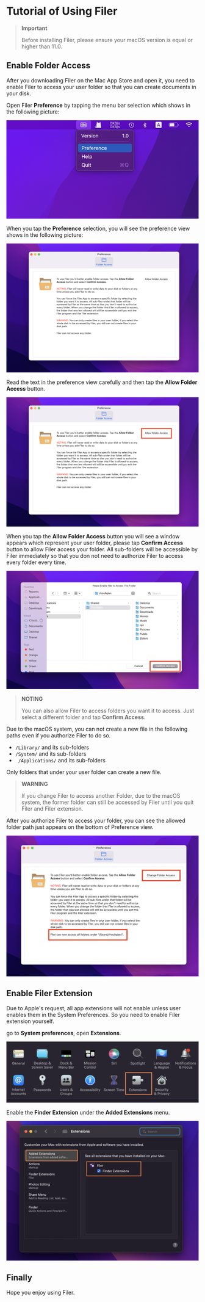 # Tutorial of Using Filer
> **Important**
>
> Before installing Filer, please ensure your macOS version is equal or higher than 11.0.

## Enable Folder Access
After you downloading Filer on the Mac App Store and open it, you need to enable Filer to access your user folder so that you can create documents in your disk.

Open Filer **Preference** by tapping the menu bar selection which shows in the following picture:

![](https://github.com/HuangRunHua/FilerApp/raw/main/menu.png)

When you tap the **Preference** selection, you will see the preference view shows in the following picture:

![](https://github.com/HuangRunHua/FilerApp/raw/main/preference.png)

Read the text in the preference view carefully and then tap the **Allow Folder Access** button.

![](https://github.com/HuangRunHua/FilerApp/raw/main/allowaccess.png)

When you tap the **Allow Folder Access** button you will see a window appears which represent your user folder, please tap **Confirm Access** button to allow Filer access your folder. All sub-folders will be accessible by Filer immediately so that you don not need to authorize Filer to access every folder every time.

![](https://github.com/HuangRunHua/FilerApp/raw/main/confirmaccess.png)

> **NOTING**
>
> You can also allow Filer to access folders you want it to access. Just select a different folder and tap **Confirm Access**.

Due to the macOS system, you can not create a new file in the following paths even if you authorize Filer to do so.
-  `/Library/` and its sub-folders
- `/System/` and its sub-folders
- ` /Applications/` and its sub-folders

Only folders that under your user folder can create a new file.

> **WARNING**
>
> If you change Filer to access another Folder, due to the macOS system, the former folder can still be accessed by Filer until you quit Filer and Filer extension.

After you authorize Filer to access your folder, you can see the allowed folder path just appears on the bottom of Preference view.

![](https://github.com/HuangRunHua/FilerApp/raw/main/accessresult.png)

## Enable Filer Extension
Due to Apple's request, all app extensions will not enable unless user enables them in the System Preferences. So you need to enable Filer extension yourself.

go to **System preferences**, open **Extensions**.

![](https://github.com/HuangRunHua/FilerApp/raw/main/5.png)

Enable the **Finder Extension** under the **Added Extensions** menu.

![](https://github.com/HuangRunHua/FilerApp/raw/main/6.png)

## Finally
Hope you enjoy using Filer. 
